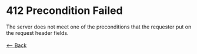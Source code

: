 # 412 Precondition Failed

The server does not meet one of the preconditions that the requester put on the request header fields.
<br />
<br />
[<-- Back](../../http_codes.md)